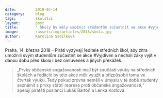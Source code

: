 ```yaml
---
date:         2018-03-14
category:     blog
tags:         školství
layout:       post
title:        " Školy by měly umožnit studentům zúčastnit se akce #Vyjdiven"
image:        /assets/img/articles/2018/skola.jpg
author:       Karolína Sadílková
---
```


Praha, 14. března 2018 – Piráti vyzývají ředitele středních škol, aby zítra umožnili svým studentům zúčastnit se akce #Vyjdiven a nechali žáky vyjít v danou dobu před školu i bez omluvenek a jiných překážek. 

> „Prvky občanské angažovanosti mají být součástí výuky na středních školách a ředitelé by této akce měli využít a přizpůsobit tomu ve čtvrtek výuku. Tedy pokud zrovna neměli v úmyslu v té době studenty seznámit s prvky státní represe proti občanské angažovanosti,“ apelují pirátští poslanci Lukáš Bartoň a Lenka Kozlová.


